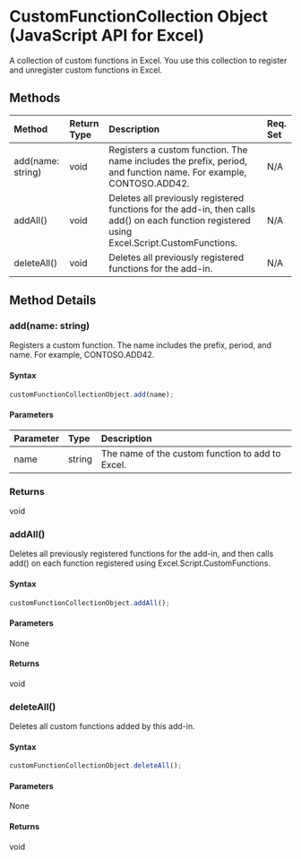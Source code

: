# CustomFunctionCollection Object (JavaScript API for Excel)
A collection of custom functions in Excel. You use this collection to register and unregister custom functions in Excel.

## Methods
| Method | Return Type	|Description| Req. Set|
|:----------------|:-----|:-----------------------------------------------|:----|
|add(name: string)| void | Registers a custom function. The name includes the prefix, period, and function name. For example, CONTOSO.ADD42. | N/A |
|addAll() | void | Deletes all previously registered functions for the add-in, then calls add() on each function registered using Excel.Script.CustomFunctions.| N/A |
|deleteAll() | void | Deletes all previously registered functions for the add-in.| N/A |

## Method Details
### add(name: string)
Registers a custom function. The name includes the prefix, period, and name. For example, CONTOSO.ADD42.

#### Syntax
```js
customFunctionCollectionObject.add(name);
```

#### Parameters
| Parameter	| Type | Description |
|:------------|:---------|:-----------------------------------------------|
| name |	string	| The name of the custom function to add to Excel.|

### Returns
void

### addAll()
Deletes all previously registered functions for the add-in, and then calls add() on each function registered using Excel.Script.CustomFunctions.

#### Syntax
```js
customFunctionCollectionObject.addAll();
```

#### Parameters
None

#### Returns
void

### deleteAll()
Deletes all custom functions added by this add-in.

#### Syntax
```js
customFunctionCollectionObject.deleteAll();
```

#### Parameters
None

#### Returns
void
